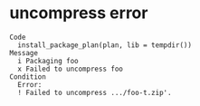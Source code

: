# uncompress error

    Code
      install_package_plan(plan, lib = tempdir())
    Message
      i Packaging foo 
      x Failed to uncompress foo 
    Condition
      Error:
      ! Failed to uncompress .../foo-t.zip'.

